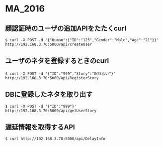 # MA_2016
## 顔認証時のユーザの追加APIをたたくcurl

```
$ curl -X POST -d '{"Human":{"ID":"123","Gender":"Male","Age":"21"}}' http://192.168.3.70:5000/api/createUser
```
  
## ユーザのネタを登録するときのcurl

```
$ curl -X POST -d '{"ID":"999","Story":"眠れない"}' http://192.168.3.70:5000/api/RegisterStory
```
  
## DBに登録したネタを取り出す

```
$ curl -X POST -d '{"ID":"999"}' http://192.168.3.70:5000/api/getUserStory
```
  

## 遅延情報を取得するAPI

```
$ curl http://192.168.3.70:5000/api/DelayInfo
```